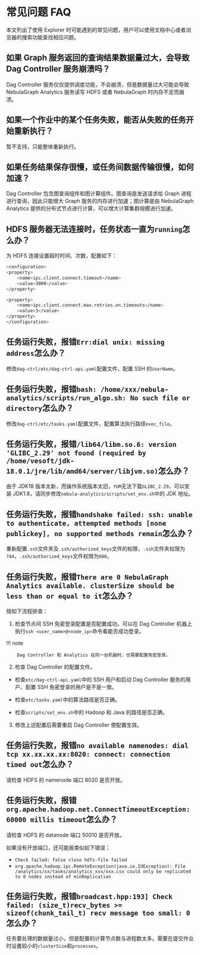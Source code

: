 # 常见问题 FAQ

本文列出了使用 Explorer 时可能遇到的常见问题，用户可以使用文档中心或者浏览器的搜索功能查找相应问题。

## 如果 Graph 服务返回的查询结果数据量过大，会导致 Dag Controller 服务崩溃吗？

Dag Controller 服务仅仅提供调度功能，不会崩溃，但是数据量过大可能会导致 NebulaGraph Analytics 服务读写 HDFS 或者 NebulaGraph 时内存不足而崩溃。

## 如果一个作业中的某个任务失败，能否从失败的任务开始重新执行？

暂不支持，只能整体重新执行。

## 如果任务结果保存很慢，或任务间数据传输很慢，如何加速？

Dag Controller 包含图查询组件和图计算组件。图查询是发送请求给 Graph 进程进行查询，因此只能增大 Graph 服务的内存进行加速；图计算是由 NebulaGraph Analytics 提供的分布式节点进行计算，可以增大计算集群规模进行加速。

## HDFS 服务器无法连接时，任务状态一直为`running`怎么办？

为 HDFS 连接设置超时时间、次数，配置如下：

```bash
<configuration>
<property>
    <name>ipc.client.connect.timeout</name>
    <value>3000</value>
</property>

<property>
    <name>ipc.client.connect.max.retries.on.timeouts</name>
    <value>3</value>
</property>
</configuration>
```

## 任务运行失败，报错`Err:dial unix: missing address`怎么办？

修改`dag-ctrl/etc/dag-ctrl-api.yaml`配置文件，配置 SSH 的`UserName`。

## 任务运行失败，报错`bash: /home/xxx/nebula-analytics/scripts/run_algo.sh: No such file or directory`怎么办？

修改`dag-ctrl/etc/tasks.yaml`配置文件，配置算法执行路径`exec_file`。

## 任务运行失败，报错`/lib64/libm.so.6: version 'GLIBC_2.29' not found (required by /home/vesoft/jdk-18.0.1/jre/lib/amd64/server/libjvm.so)`怎么办？

由于 JDK18 版本太新，而操作系统版本太旧，`YUM`无法下载`GLIBC_2.29`，可以安装 JDK1.8，请同步修改`nebula-analytics/scripts/set_env.sh`中的 JDK 地址。

## 任务运行失败，报错`handshake failed: ssh: unable to authenticate, attempted methods [none publickey], no supported methods remain`怎么办？

重新配置`.ssh`文件夹及`.ssh/authorized_keys`文件的权限，`.ssh`文件夹权限为`744`，`.ssh/authorized_keys`文件权限为`600`。

## 任务运行失败，报错`There are 0 NebulaGraph Analytics available. clusterSize should be less than or equal to it`怎么办？

按如下流程排查：

1. 检查节点间 SSH 免密登录配置是否配置成功。可以在 Dag Controller 机器上执行`ssh <user_name>@<node_ip>`命令看能否成功登录。

  !!! note

        Dag Controller 和 Analytics 在同一台机器时，也需要配置免密登录。

2. 检查 Dag Controller 的配置文件。

  - 检查`etc/dag-ctrl-api.yaml`中的 SSH 用户和启动 Dag Controller 服务的用户、配置 SSH 免密登录的用户是不是一致。

  - 检查`etc/tasks.yaml`中的算法路径是否正确。

  - 检查`scripts/set_env.sh`中的 Hadoop 和 Java 的路径是否正确。

3. 修改上述配置后需要重启 Dag Controller 使配置生效。

## 任务运行失败，报错`no available namenodes: dial tcp xx.xx.xx.xx:8020: connect: connection timed out`怎么办？

请检查 HDFS 的 namenode 端口 8020 是否开放。

## 任务运行失败，报错`org.apache.hadoop.net.ConnectTimeoutException: 60000 millis timeout`怎么办？

请检查 HDFS 的 datanode 端口 50010 是否开放。

如果没有开放端口，还可能报类似如下错误：

- `Check failed: false close hdfs-file failed`
- `org.apache.hadoop.ipc.RemoteException(java.io.IOException): File /analytics/xx/tasks/analytics_xxx/xxx.csv could only be replicated to 0 nodes instead of minReplication`


## 任务运行失败，报错`broadcast.hpp:193] Check failed: (size_t)recv_bytes >= sizeof(chunk_tail_t) recv message too small: 0`怎么办？

任务要处理的数据量过小，但是配置的计算节点数与进程数太多。需要在提交作业时设置较小的`clusterSize`和`processes`。
